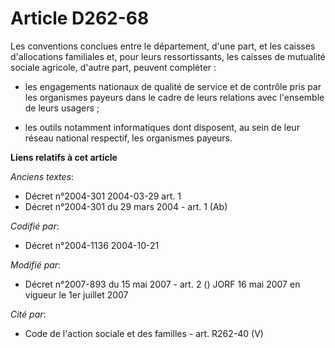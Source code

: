 # Article D262-68

Les conventions conclues entre le département, d'une part, et les caisses d'allocations familiales et, pour leurs
ressortissants, les caisses de mutualité sociale agricole, d'autre part, peuvent compléter :

- les engagements nationaux de qualité de service et de contrôle pris par les organismes payeurs dans le cadre de leurs
relations avec l'ensemble de leurs usagers ;

- les outils notamment informatiques dont disposent, au sein de leur réseau national respectif, les organismes payeurs.

**Liens relatifs à cet article**

_Anciens textes_:

  - Décret n°2004-301 2004-03-29 art. 1
  - Décret n°2004-301 du 29 mars 2004 - art. 1 (Ab)

_Codifié par_:

  - Décret n°2004-1136 2004-10-21

_Modifié par_:

  - Décret n°2007-893 du 15 mai 2007 - art. 2 () JORF 16 mai 2007 en vigueur le 1er juillet 2007

_Cité par_:

  - Code de l'action sociale et des familles - art. R262-40 (V)
